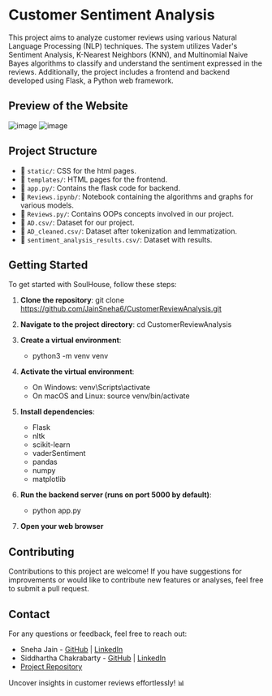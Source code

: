 # Customer Sentiment Analysis

This project aims to analyze customer reviews using various Natural Language Processing (NLP) techniques. The system utilizes Vader's Sentiment Analysis, K-Nearest Neighbors (KNN), and Multinomial Naive Bayes algorithms to classify and understand the sentiment expressed in the reviews. Additionally, the project includes a frontend and backend developed using Flask, a Python web framework.

## Preview of the Website

![image](https://github.com/JainSneha6/CustomerReviewAnalysis/assets/126079866/0a8298c2-69bf-404a-b75d-31843f7625d5)
![image](https://github.com/JainSneha6/CustomerReviewAnalysis/assets/126079866/057f6102-ed4a-424a-826b-5a0f6103d8f2)

## Project Structure

- 📁 `static/`: CSS for the html pages.
- 📁 `templates/`: HTML pages for the frontend.
- 📄 `app.py/`: Contains the flask code for backend.
- 📄 `Reviews.ipynb/`: Notebook containing the algorithms and graphs for various models.
- 📄 `Reviews.py/`: Contains OOPs concepts involved in our project.
- 📄 `AD.csv/`: Dataset for our project.
- 📄 `AD_cleaned.csv/`: Dataset after tokenization and lemmatization.
- 📄 `sentiment_analysis_results.csv/`: Dataset with results.

## Getting Started

To get started with SoulHouse, follow these steps:

1. **Clone the repository**: git clone https://github.com/JainSneha6/CustomerReviewAnalysis.git
   
2. **Navigate to the project directory**: cd CustomerReviewAnalysis
   
3. **Create a virtual environment**:
   
      - python3 -m venv venv
        
4. **Activate the virtual environment**:
   
      - On Windows: venv\Scripts\activate
      - On macOS and Linux: source venv/bin/activate
        
5. **Install dependencies**:
   
      - Flask
      - nltk
      - scikit-learn
      - vaderSentiment
      - pandas
      - numpy
      - matplotlib

6. **Run the backend server (runs on port 5000 by default)**:
   
      - python app.py

7. **Open your web browser** 

## Contributing

Contributions to this project are welcome! If you have suggestions for improvements or would like to contribute new features or analyses, feel free to submit a pull request.

## Contact

For any questions or feedback, feel free to reach out:

- Sneha Jain - [GitHub](https://github.com/JainSneha6) | [LinkedIn](https://www.linkedin.com/in/sneha-jain-473357261/)
- Siddhartha Chakrabarty - [GitHub](https://github.com/SiddharthaChakrabarty) | [LinkedIn](https://www.linkedin.com/in/siddharthachakrabarty)
- [Project Repository](https://github.com/JainSneha6/CustomerReviewAnalysis)

Uncover insights in customer reviews effortlessly! 📊

